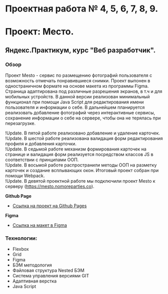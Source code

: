 # Проектная работа № 4, 5, 6, 7, 8, 9.
# Проект: Место.
## Яндекс.Практикум, курс "Веб разработчик".

### Обзор
Проект Mesto -  сервис по размещению фотографий пользователя с возможность
отмечать понравившиеся снимки. Проект выпонен в одностраничном формате на основе макета из программы Figma.
Страница адаптирована под различные разрешения экранов, в т.ч и для мобильных устройств. В данной версии реализован минимальный
функционал при помощи Java Script для редактирования имени пользователя и информации о себе.
В дальнейшем планируется реализовать добавление фотографий через интерактивные сервисы, сохранение информации
о себе на сервере, чтобы она не терялась при перезагрузке.

!Update. В пятой работе реализовано добавление и удаление карточек.  
!Update. В шестой работе реализована валидация форм редактирования профиля и добавления карточки.  
!Update. В седьмой работе механизм формирования карточек на странице и валидация форм реализуется посредством
классов JS в соответствии с принципами ООП.  
!Update. В восьмой работе распространили методы ООП на разметку карточек и создание всплывающих окон. Итоговый
проект собран при помощи Webpack.  
!Update. В девятой проектной работе мы подключили проект Mesto к серверу (https://mesto.nomoreparties.co). 
  
**Github Page**

* [Ссылка на проект на Github Pages](https://isvakulenko.github.io/mesto/index.html)

**Figma**

* [Ссылка на макет в Figma](https://www.figma.com/file/2cn9N9jSkmxD84oJik7xL7/JavaScript.-Sprint-4?node-id=28212%3A155)

### Технологии:
 * Flexbox
 * Grid
 * Figma
 * БЭМ методология
 * Файловая структура Nested БЭМ
 * Система управления версиями GIT
 * Адаптивная верстка
 * Java Script
